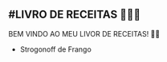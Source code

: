 ## #LIVRO DE RECEITAS 👨🏼‍🍳

BEM VINDO AO MEU LIVOR DE RECEITAS! ✍🏻



- Strogonoff de Frango

  




